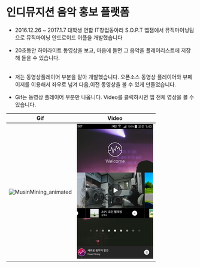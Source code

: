 # 인디뮤지션 음악 홍보 플랫폼

* 2016.12.26 ~ 2017.1.7 대학생 연합 IT창업동아리 S.O.P.T 앱잼에서 뮤직마이닝팀으로 뮤직마이닝 안드로이드 어플을 개발했습니다 

* 20초동안 하이라이트 동영상을 보고, 마음에 들면 그 음악을 플레이리스트에 저장해 들을 수 있습니다. <br /><br/>
* 저는 동영상플레이어 부분을 맡아 개발했습니다. 오픈소스 동영상 플레이어와 뷰페이저를 이용해서 좌우로 넘겨 다음,이전 동영상을 볼 수 있게 만들었습니다. <br />
* Gif는 동영상 플레이어 부분만 나옵니다. Video를 클릭하시면 앱 전체 영상을 볼 수 있습니다.

| Gif | Video |
| --- | --- |
| ![MusinMining_animated](music_mining_video.gif) | [![VIDEO](video_main_2.jpeg)](https://www.youtube.com/watch?v=PS1XwVhhoNI&feature=youtu.be) |
  
